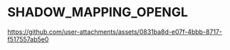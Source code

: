 # SHADOW_MAPPING_OPENGL

https://github.com/user-attachments/assets/0831ba8d-e07f-4bbb-8717-f517557ab5e0

